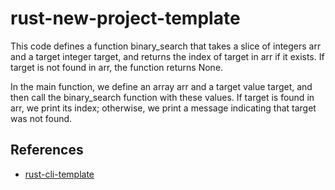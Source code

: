 # rust-new-project-template
This code defines a function binary_search that takes a slice of integers arr and a target integer target, and returns the index of target in arr if it exists. If target is not found in arr, the function returns None.

In the main function, we define an array arr and a target value target, and then call the binary_search function with these values. If target is found in arr, we print its index; otherwise, we print a message indicating that target was not found.

## References

* [rust-cli-template](https://github.com/kbknapp/rust-cli-template)
